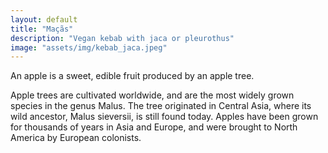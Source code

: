 ```yaml
---
layout: default
title: "Maçãs"
description: "Vegan kebab with jaca or pleurothus"
image: "assets/img/kebab_jaca.jpeg"
---
```


An apple is a sweet, edible fruit produced by an apple tree.

Apple trees are cultivated worldwide, and are the most widely grown
species in the genus Malus. The tree originated in Central Asia, where
its wild ancestor, Malus sieversii, is still found today. Apples have
been grown for thousands of years in Asia and Europe, and were brought
to North America by European colonists.